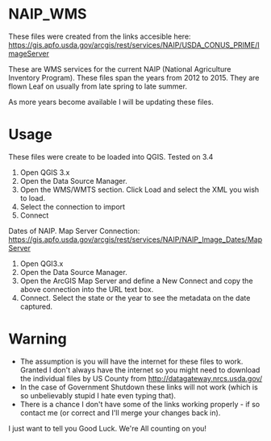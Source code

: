 NAIP_WMS
========

These files were created from the links accesible here: https://gis.apfo.usda.gov/arcgis/rest/services/NAIP/USDA_CONUS_PRIME/ImageServer

These are WMS services for the current NAIP (National Agriculture Inventory Program). These files span the years from 2012 to 2015. They are flown Leaf on usually from late spring to late summer. 

As more years become available I will be updating these files. 


Usage
========
These files were create to be loaded into QGIS. Tested on 3.4  

1. Open QGIS 3.x 
2. Open the Data Source Manager. 
3. Open the WMS/WMTS section. Click Load and select the XML you wish to load. 
4. Select the connection to import 
5. Connect

Dates of NAIP. 
Map Server Connection: https://gis.apfo.usda.gov/arcgis/rest/services/NAIP/NAIP_Image_Dates/MapServer

1. Open QGI3.x 
2. Open the Data Source Manager. 
3. Open the ArcGIS Map Server and define a New Connect and copy the above connection into the URL text box. 
4. Connect. Select the state or the year to see the metadata on the date captured. 

Warning
========
* The assumption is you will have the internet for these files to work. Granted I don't always have the internet so you might need to download the individual files by US County from http://datagateway.nrcs.usda.gov/
* In the case of Government Shutdown these links will not work (which is so unbelievably stupid I hate even typing that). 
* There is a chance I don't have some of the links working properly - if so contact me (or correct and I'll merge your changes back in). 


I just want to tell you Good Luck. We're All counting on you!
